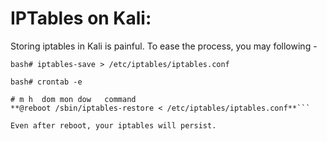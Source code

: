 # IPTables on Kali:

Storing iptables in Kali is painful. To ease the process, you may following -

```bash# iptables-save > /etc/iptables/iptables.conf```

```
bash# crontab -e

# m h  dom mon dow   command
**@reboot /sbin/iptables-restore < /etc/iptables/iptables.conf**```

Even after reboot, your iptables will persist.

